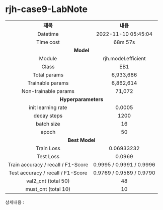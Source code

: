 <h1 id="title">rjh-case9-LabNote</h1>
<table style="border: 2px; text-align:center;">
<tr style="font-weight: bold;, font-size: 30px;">
<td> 제목 </td>
<td> 내용 </td>
</tr>
<tr>
<td> Datetime </td>
<td id="date">2022-11-10 05:45:04</td>
</tr>
<tr>
<td> Time cost </td>
<td id="time-cost">68m 57s</td>
</tr>
<tr>
<td colspan="2" style="font-weight: bold;, font-size: 30px;"> Model </td>
</tr>
<tr>
<td> Module </td>
<td id="module">rjh.model.efficient</td>
</tr>
<tr>
<td> Class </td>
<td id="class">EB1</td>
</tr>
<tr>
<td> Total params </td>
<td id="total-params">6,933,686</td>
</tr>
<tr>
<td> Trainable params </td>
<td id="trainable-params">6,862,614</td>
</tr>
<tr>
<td> Non-trainable params </td>
<td id="non-trainable-params">71,072</td>
</tr>
<tr>
<td colspan="2" style="font-weight: bold;, font-size: 30px;"> Hyperparameters </td>
</tr>
<tr>
<td> init learning rate </td>
<td id="init-lr">0.0005</td>
</tr>
<tr>
<td> decay steps </td>
<td id="decay-steps">1200</td>
</tr>
<tr>
<td> batch size </td>
<td id="batch-size">16</td>
</tr>
<tr>
<td> epoch </td>
<td id="epoch">50</td>
<tr>
<td colspan="2" style="font-weight: bold;, font-size: 30px;"> Best Model </td>
</tr>
<tr>
<td> Train Loss </td>
<td id="train-loss">0.06933232</td>
</tr>
<tr>
<td> Test Loss </td>
<td id="test-loss">0.0969</td>
</tr>
<tr>
<td> Train accuracy / recall / F1-Score </td>
<td id="train-score">0.9995 / 0.9991 / 0.9996</td>
</tr>
<tr>
<td> Test accuracy / recall / F1-Score </td>
<td id="test-score">0.9769 / 0.9589 / 0.9790</td>
</tr>
<tr>
<td> val2_cnt (total 50) </td>
<td id="val2-cnt">48</td>
</tr>
<tr>
<td> must_cnt (total 10) </td>
<td id="must-cnt">10</td>
</tr>
</tr></table>
<p>상세내용 : </p>